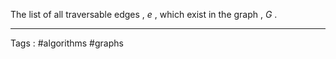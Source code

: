 The list of all traversable edges , $e$ , which exist in the graph , $G$ . 
____
Tags : #algorithms  #graphs
